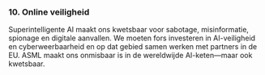 
### **10. Online veiligheid**

Superintelligente AI maakt ons kwetsbaar voor sabotage, misinformatie, spionage en digitale aanvallen. We moeten fors investeren in AI-veiligheid en cyberweerbaarheid en op dat gebied samen werken met partners in de EU. ASML maakt ons onmisbaar is in de wereldwijde AI-keten—maar ook kwetsbaar.
